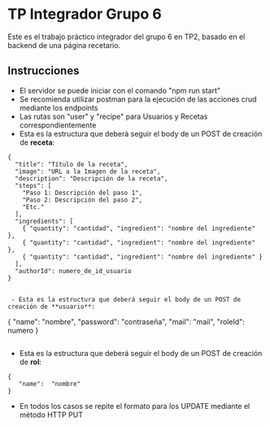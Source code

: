 # TP Integrador Grupo 6
Este es el trabajo práctico integrador del grupo 6 en TP2, basado en el backend de una página recetario.

## Instrucciones

 - El servidor se puede iniciar con el comando "npm run start"
 - Se recomienda utilizar postman para la ejecución de las acciones crud mediante los endpoints
 - Las rutas son "user" y "recipe" para Usuarios y Recetas correspondientemente
 - Esta es la estructura que deberá seguir el body de un POST de creación de **receta**:
```    
{
  "title": "Título de la receta",
  "image": "URL a la Imagen de la receta",
  "description": "Descripción de la receta",
  "steps": [
    "Paso 1: Descripción del paso 1",
    "Paso 2: Descripción del paso 2",
    "Etc."
  ],
  "ingredients": [
    { "quantity": "cantidad", "ingredient": "nombre del ingrediente" },
    { "quantity": "cantidad", "ingredient": "nombre del ingrediente" },
    { "quantity": "cantidad", "ingredient": "nombre del ingrediente" }
  ],
  "authorId": numero_de_id_usuario
}


 - Esta es la estructura que deberá seguir el body de un POST de creación de **usuario**:
 ```    
{
	"name":  "nombre",
	"password":  "contraseña",
	"mail":  "mail",
  "roleId": numero
}
```

```
 - Esta es la estructura que deberá seguir el body de un POST de creación de **rol**:
 ```    
{
	"name":  "nombre"
}
```
- En todos los casos se repite el formato para los UPDATE mediante el método HTTP PUT
```